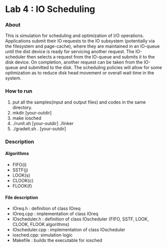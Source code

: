 # Lab 4 : IO Scheduling

### About
This is simulation for scheduling and optimization of I/O operations. 
Applications submit their IO requests to the IO subsystem (potentially via the filesystem and page-cache),
where they are maintained in an IO-queue until the dist device is ready for servicing another request.
The IO-scheduler then selects a request from the IO-queue and submits it to the disk device. 
On completion, another request can be taken from the IO-queue and submitted to the disk.
The scheduling policies will allow for some optimization as to reduce disk head movement or overall wait time in the system.


### How to run
1. put all the samples(input and output files) and codes in the same directory.
2. mkdir [your-outdir]
3. make iosched
4. ./runit.sh [your-outdir] ./linker
5. ./gradeit.sh . [your-outdir]

### Description
#### Algorithms
* FIFO(i)
* SSTF(j)
* LOOK(s)
* CLOOK(c)
* FLOOK(f)

#### File description
* IOreq.h : definition of class IOreq
* IOreq.cpp : implementation of class IOreq
* IOscheduler.h : definition of class IOscheduler (FIFO, SSTF, LOOK, CLOOK, FLOOK algorithms)
* IOscheduler.cpp : implementation of class IOscheduler
* iosched.cpp: simulation logic
* Makefile : builds the executable for iosched